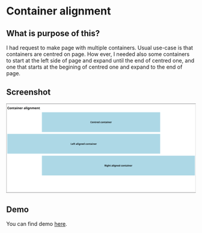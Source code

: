 # Container alignment
## What is purpose of this?
I had request to make page with multiple containers. Usual use-case is that containers are centred on page. How ever, I needed also some containers to start at the left side of page and expand until the end of centred one, and one that starts at the begining of centred one and expand to the end of page.  

## Screenshot
![Container alignment](/screenshot/container-alignment.png?raw=true)  

## Demo
You can find demo [here](https://codepen.io/bojanS/pen/YzvXpRN "Container alignment").